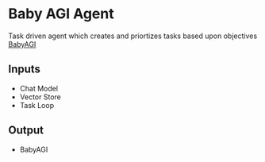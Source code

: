 # Baby AGI Agent 
Task driven agent which creates and priortizes tasks based upon objectives <br>
[BabyAGI](https://github.com/yoheinakajima/babyagi)
## Inputs 
- Chat Model
- Vector Store
- Task Loop
## Output
- BabyAGI
